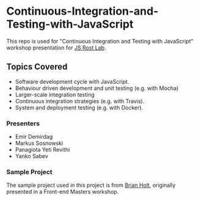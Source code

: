 # Continuous-Integration-and-Testing-with-JavaScript
This repo is used for "Continuous Integration and Testing with JavaScript" workshop presentation for [JS Rost Lab](https://rostlab.org/owiki/index.php/Javascript_technology_2017).

## Topics Covered

- Software development cycle with JavaScript. 
- Behaviour driven development and unit testing (e.g. with Mocha)
- Larger-scale integration testing
- Continuous integration strategies (e.g. with Travis). 
- System and deployment testing (e.g. with Docker).

### Presenters

- Emir Demirdag
- Markus Sosnowski
- Panagiota Yeti Revithi
- Yanko Sabev

### Sample Project

The sample project used in this project is from [Brian Holt](https://github.com/btholt), originally presented in a Front-end Masters workshop.


